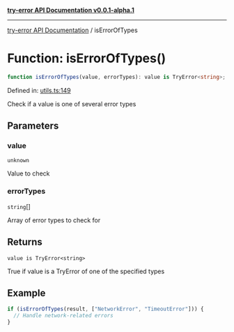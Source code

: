 [**try-error API Documentation v0.0.1-alpha.1**](../index.md)

***

[try-error API Documentation](../index.md) / isErrorOfTypes

# Function: isErrorOfTypes()

```ts
function isErrorOfTypes(value, errorTypes): value is TryError<string>;
```

Defined in: [utils.ts:149](https://github.com/oconnorjohnson/try-error/blob/e3ae0308069a4fba073f4543d527ad76373db795/src/utils.ts#L149)

Check if a value is one of several error types

## Parameters

### value

`unknown`

Value to check

### errorTypes

`string`[]

Array of error types to check for

## Returns

`value is TryError<string>`

True if value is a TryError of one of the specified types

## Example

```typescript
if (isErrorOfTypes(result, ["NetworkError", "TimeoutError"])) {
  // Handle network-related errors
}
```
